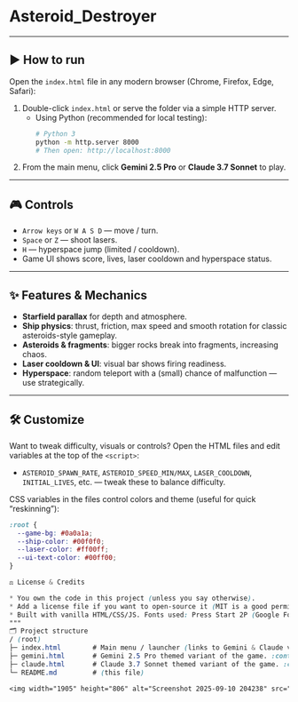 # Asteroid_Destroyer

---

## ▶️ How to run

Open the `index.html` file in any modern browser (Chrome, Firefox, Edge, Safari):

1. Double-click `index.html` or serve the folder via a simple HTTP server.
   - Using Python (recommended for local testing):
     ```bash
     # Python 3
     python -m http.server 8000
     # Then open: http://localhost:8000
     ```
2. From the main menu, click **Gemini 2.5 Pro** or **Claude 3.7 Sonnet** to play.

---

## 🎮 Controls

- `Arrow keys` or `W A S D` — move / turn.
- `Space` or `Z` — shoot lasers.
- `H` — hyperspace jump (limited / cooldown).
- Game UI shows score, lives, laser cooldown and hyperspace status.

---

## ✨ Features & Mechanics

- **Starfield parallax** for depth and atmosphere.
- **Ship physics**: thrust, friction, max speed and smooth rotation for classic asteroids-style gameplay.
- **Asteroids & fragments**: bigger rocks break into fragments, increasing chaos.
- **Laser cooldown & UI**: visual bar shows firing readiness.
- **Hyperspace**: random teleport with a (small) chance of malfunction — use strategically.

---

## 🛠️ Customize

Want to tweak difficulty, visuals or controls? Open the HTML files and edit variables at the top of the `<script>`:

- `ASTEROID_SPAWN_RATE`, `ASTEROID_SPEED_MIN/MAX`, `LASER_COOLDOWN`, `INITIAL_LIVES`, etc. — tweak these to balance difficulty.

CSS variables in the files control colors and theme (useful for quick “reskinning”):

```css
:root {
  --game-bg: #0a0a1a;
  --ship-color: #00f0f0;
  --laser-color: #ff00ff;
  --ui-text-color: #00ff00;
}

⚖️ License & Credits

* You own the code in this project (unless you say otherwise).
* Add a license file if you want to open-source it (MIT is a good permissive choice).
* Built with vanilla HTML/CSS/JS. Fonts used: Press Start 2P (Google Fonts) in some variants.
"""
🗂 Project structure
/ (root)
├─ index.html        # Main menu / launcher (links to Gemini & Claude versions). :contentReference[oaicite:3]{index=3}
├─ gemini.html       # Gemini 2.5 Pro themed variant of the game. :contentReference[oaicite:4]{index=4}
├─ claude.html       # Claude 3.7 Sonnet themed variant of the game. :contentReference[oaicite:5]{index=5}
└─ README.md         # (this file)

<img width="1905" height="806" alt="Screenshot 2025-09-10 204238" src="https://github.com/user-attachments/assets/4bfb90b6-d9db-478f-b49e-43b73758b10e" />


